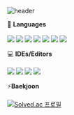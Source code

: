 ![header](https://capsule-render.vercel.app/api?type=waving&color=auto&height=200&section=header&text=Hello,%20I'm%20Yejin%20:\)&fontSize=90)

🌱 **Languages**</br></br>
<img src="https://img.shields.io/badge/C-A8B9CC?style=flat&logo=C&logoColor=white"/>
<img src="https://img.shields.io/badge/C++-00599C?style=flat&logo=c%2B%2B&logoColor=white"/>
<img src="https://img.shields.io/badge/Kotiln-7F52FF?style=flat&logo=Kotiln&logoColor=white"/>
<img src="https://img.shields.io/badge/Java-%23ED8B00.svg?style=flat&logo=openjdk&logoColor=white"/>
<img src="https://img.shields.io/badge/JavaScript-F7DF1E?style=flat&logo=JavaScript&logoColor=white"/>
<img src="https://img.shields.io/badge/Dart-0175C2?style=flat&logo=Dart&logoColor=white"/>
<img src="https://img.shields.io/badge/Python-3776AB?style=flat&logo=Python&logoColor=white"/>

💻 **IDEs/Editors**</br></br>
<img src="https://img.shields.io/badge/android%20studio-3DDC84?style=flat&logo=android%20studio&logoColor=white"/>
<img src="https://img.shields.io/badge/Spyder-FF0000?style=flat&logo=spyder%20ide&logoColor=white"/>
<img src="https://img.shields.io/badge/Visual%20Studio-5C2D91.svg?style=flat&logo=visual-studio&logoColor=white"/>
<img src="https://img.shields.io/badge/VS%20Code%20Insiders-35b393.svg?style=flat&logo=visual-studio-code&logoColor=white"/>

⚡**Baekjoon**</br></br>
[![Solved.ac
프로필](http://mazassumnida.wtf/api/generate_badge?boj=kimye702)](https://solved.ac/kimye702)

<!--
**kimye702/kimye702** is a ✨ _special_ ✨ repository because its `README.md` (this file) appears on your GitHub profile.

Here are some ideas to get you started:

- 🔭 I’m currently working on ...
- 🌱 I’m currently learning ...
- 👯 I’m looking to collaborate on ...
- 🤔 I’m looking for help with ...
- 💬 Ask me about ...
- 📫 How to reach me: ...
- 😄 Pronouns: ...
- ⚡ Fun fact: ...
-->
